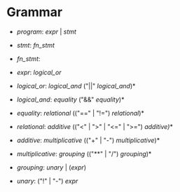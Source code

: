 # Grammar

* _program_: _expr_ | _stmt_

* _stmt_: _fn_stmt_

* _fn_stmt_:

* _expr_: _logical_or_
* _logical_or_: _logical_and_ ("||" _logical_and_)*
* _logical_and_: _equality_ ("&&" _equality_)*
* _equality_: _relational_ (("==" | "!=") _relational_)*
* _relational_: _additive_ (("<" | ">" | "<=" | ">=") _additive)_*
* _additive_: _multiplicative_ (("+" | "-") _multiplicative_)*
* _multiplicative_: _grouping_ (("**" | "/") _grouping_)*
* _grouping_: _unary_ | (_expr_)
* _unary_: ("!" | "-") _expr_
